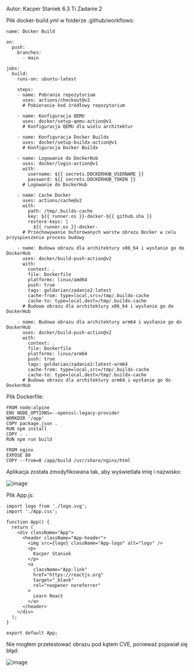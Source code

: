 Autor: Kacper Staniek 6.3 Ti Zadanie 2

Plik docker-build.yml w folderze .github/workflows:
```
name: Docker Build

on:
  push:
    branches:
      - main

jobs:
  build:
    runs-on: ubuntu-latest
    
    steps:
    - name: Pobranie repozytorium
      uses: actions/checkout@v2
      # Pobieranie kod źródłowy repozytorium
    
    - name: Konfiguracja QEMU
      uses: docker/setup-qemu-action@v1
      # Konfiguracja QEMU dla wielu architektur
    
    - name: Konfiguracja Docker Buildx
      uses: docker/setup-buildx-action@v1
      # Konfiguracja Docker Buildx
    
    - name: Logowanie do DockerHub
      uses: docker/login-action@v1
      with:
        username: ${{ secrets.DOCKERHUB_USERNAME }}
        password: ${{ secrets.DOCKERHUB_TOKEN }}
      # Logowanie do DockerHub
    
    - name: Cache Docker
      uses: actions/cache@v2
      with:
        path: /tmp/.buildx-cache
        key: ${{ runner.os }}-docker-${{ github.sha }}
        restore-keys: |
          ${{ runner.os }}-docker-
      # Przechowywanie buforowanych warstw obrazu Docker w celu przyspieszenia procesu budowy
    
    - name: Budowa obrazu dla architektury x86_64 i wysłanie go do DockerHub
      uses: docker/build-push-action@v2
      with:
        context: .
        file: Dockerfile
        platforms: linux/amd64
        push: true
        tags: goldarian/zadanie2:latest
        cache-from: type=local,src=/tmp/.buildx-cache
        cache-to: type=local,dest=/tmp/.buildx-cache
      # Budowa obrazu dla architektury x86_64 i wysłanie go do DockerHub
      
    - name: Budowa obrazu dla architektury arm64 i wysłanie go do DockerHub
      uses: docker/build-push-action@v2
      with:
        context: .
        file: Dockerfile
        platforms: linux/arm64
        push: true
        tags: goldarian/zadanie2:latest-arm64
        cache-from: type=local,src=/tmp/.buildx-cache
        cache-to: type=local,dest=/tmp/.buildx-cache
      # Budowa obrazu dla architektury arm64 i wysłanie go do DockerHub
```
Plik Dockerfile:
```
FROM node:alpine
ENV NODE_OPTIONS=--openssl-legacy-provider
WORKDIR '/app'
COPY package.json .
RUN npm install
COPY . .
RUN npm run build

FROM nginx
EXPOSE 80
COPY --from=0 /app/build /usr/share/nginx/html
```
Aplikacja została zmodyfikowana tak, aby wyświetlała imię i nazwisko:

![image](https://github.com/Goldarian/zadanie2/assets/77618644/6e89e75b-f0f3-4e9b-94a5-1b4d29977506)

Plik App.js:
```
import logo from './logo.svg';
import './App.css';

function App() {
  return (
    <div className="App">
      <header className="App-header">
        <img src={logo} className="App-logo" alt="logo" />
        <p>
          Kacper Staniek
        </p>
        <a
          className="App-link"
          href="https://reactjs.org"
          target="_blank"
          rel="noopener noreferrer"
        >
          Learn React
        </a>
      </header>
    </div>
  );
}

export default App;
```
Nie mogłem przetestować obrazu pod kątem CVE, ponieważ pojawiał się błąd:

![image](https://github.com/Goldarian/zadanie2/assets/77618644/58f7691a-1403-437b-82f0-754e3a850a57)
